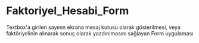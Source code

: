 # Faktoriyel_Hesabi_Form
 Textbox'a girilen sayının ekrana mesaj kutusu olarak gösterilmesi, veya faktöriyelinin alınarak sonuç olarak yazdırılmasını sağlayan Form uygulaması
